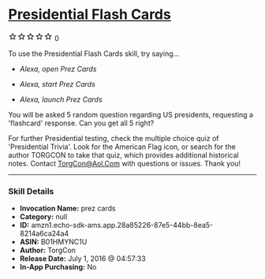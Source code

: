 # [Presidential Flash Cards](http://alexa.amazon.com/#skills/amzn1.echo-sdk-ams.app.28a85226-87e5-44bb-8ea5-8214a6ca24a4)
![0 stars](../../images/ic_star_border_black_18dp_1x.png)![0 stars](../../images/ic_star_border_black_18dp_1x.png)![0 stars](../../images/ic_star_border_black_18dp_1x.png)![0 stars](../../images/ic_star_border_black_18dp_1x.png)![0 stars](../../images/ic_star_border_black_18dp_1x.png) 0

To use the Presidential Flash Cards skill, try saying...

* *Alexa, open Prez Cards*

* *Alexa, start Prez Cards*

* *Alexa, launch Prez Cards*

You will be asked 5 random question regarding US presidents, requesting a 'flashcard' response.  Can you get all 5 right?

For further Presidential testing, check the multiple choice quiz of 'Presidential Trivia'.  Look for the American Flag icon, or search for the author TORGCON to take that quiz, which provides additional historical notes.  Contact TorgCon@Aol.Com with questions or issues.  Thank you!

***

### Skill Details

* **Invocation Name:** prez cards
* **Category:** null
* **ID:** amzn1.echo-sdk-ams.app.28a85226-87e5-44bb-8ea5-8214a6ca24a4
* **ASIN:** B01HMYNC1U
* **Author:** TorgCon
* **Release Date:** July 1, 2016 @ 04:57:33
* **In-App Purchasing:** No
